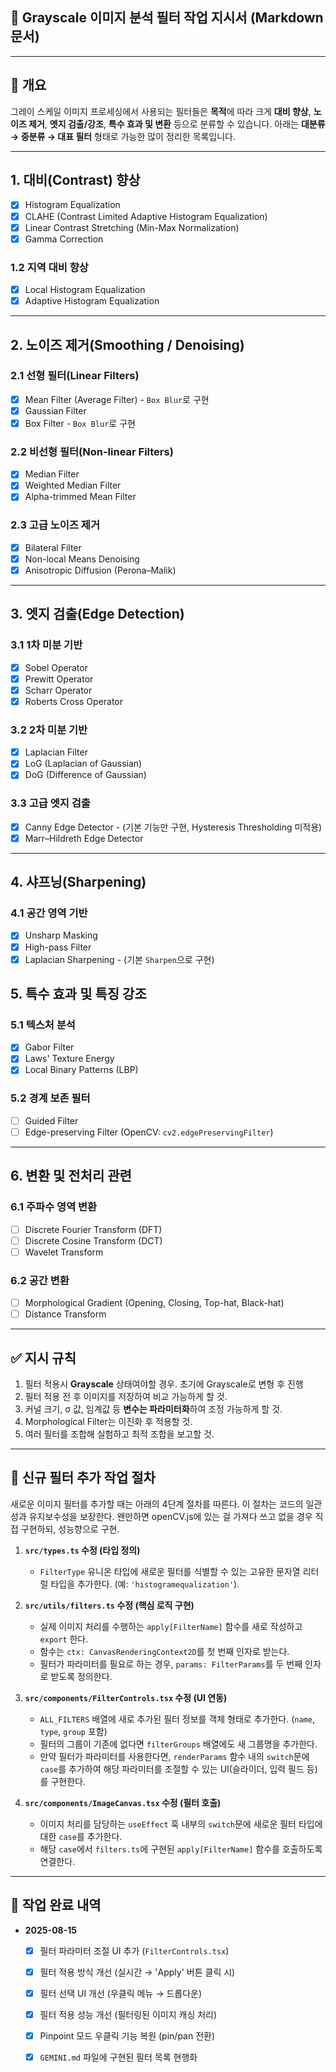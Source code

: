 ## 📄 Grayscale 이미지 분석 필터 작업 지시서 (Markdown 문서)

---
## 📌 개요

그레이 스케일 이미지 프로세싱에서 사용되는 필터들은 **목적**에 따라 크게 **대비 향상**, **노이즈 제거**, **엣지 검출/강조**, **특수 효과 및 변환** 등으로 분류할 수 있습니다.
아래는 **대분류 → 중분류 → 대표 필터** 형태로 가능한 많이 정리한 목록입니다.

---

## 1. **대비(Contrast) 향상**

- [x] Histogram Equalization
- [x] CLAHE (Contrast Limited Adaptive Histogram Equalization)
- [x] Linear Contrast Stretching (Min-Max Normalization)
- [x] Gamma Correction

### 1.2 지역 대비 향상

- [x] Local Histogram Equalization
- [x] Adaptive Histogram Equalization

---

## 2. **노이즈 제거(Smoothing / Denoising)**

### 2.1 선형 필터(Linear Filters)

- [x] Mean Filter (Average Filter) - `Box Blur`로 구현
- [x] Gaussian Filter
- [x] Box Filter - `Box Blur`로 구현

### 2.2 비선형 필터(Non-linear Filters)

- [x] Median Filter 
- [x] Weighted Median Filter
- [x] Alpha-trimmed Mean Filter

### 2.3 고급 노이즈 제거

- [x] Bilateral Filter
- [x] Non-local Means Denoising
- [x] Anisotropic Diffusion (Perona–Malik)

---

## 3. **엣지 검출(Edge Detection)**

### 3.1 1차 미분 기반

- [x] Sobel Operator
- [x] Prewitt Operator
- [x] Scharr Operator
- [x] Roberts Cross Operator

### 3.2 2차 미분 기반

- [x] Laplacian Filter
- [x] LoG (Laplacian of Gaussian)
- [x] DoG (Difference of Gaussian)

### 3.3 고급 엣지 검출

- [x] Canny Edge Detector - (기본 기능만 구현, Hysteresis Thresholding 미적용)
- [x] Marr–Hildreth Edge Detector

---

## 4. **샤프닝(Sharpening)**

### 4.1 공간 영역 기반
- [x] Unsharp Masking
- [x] High-pass Filter
- [x] Laplacian Sharpening - (기본 `Sharpen`으로 구현)

## 5. **특수 효과 및 특징 강조**

### 5.1 텍스처 분석

- [x] Gabor Filter
- [x] Laws' Texture Energy
- [x] Local Binary Patterns (LBP)

### 5.2 경계 보존 필터

- [ ] Guided Filter
- [ ] Edge-preserving Filter (OpenCV: `cv2.edgePreservingFilter`)

---

## 6. **변환 및 전처리 관련**

### 6.1 주파수 영역 변환

- [ ] Discrete Fourier Transform (DFT)
- [ ] Discrete Cosine Transform (DCT)
- [ ] Wavelet Transform

### 6.2 공간 변환

- [ ] Morphological Gradient (Opening, Closing, Top-hat, Black-hat)
- [ ] Distance Transform

---
## ✅ 지시 규칙

1. 필터 적용시  **Grayscale** 상태여야할 경우. 초기에 Grayscale로 변형 후 진행
2. 필터 적용 전 후 이미지를 저장하여 비교 가능하게 할 것.
3. 커널 크기, σ 값, 임계값 등 **변수는 파라미터화**하여 조정 가능하게 할 것.
4. Morphological Filter는 이진화 후 적용할 것.
5. 여러 필터를 조합해 실험하고 최적 조합을 보고할 것.

---

## 🚀 신규 필터 추가 작업 절차

새로운 이미지 필터를 추가할 때는 아래의 4단계 절차를 따른다. 이 절차는 코드의 일관성과 유지보수성을 보장한다.
왠만하면 openCV.js에 있는 걸 가져다 쓰고 없을 경우 직접 구현하되, 성능향으로 구현.

1.  **`src/types.ts` 수정 (타입 정의)**
    - `FilterType` 유니온 타입에 새로운 필터를 식별할 수 있는 고유한 문자열 리터럴 타입을 추가한다. (예: `'histogramequalization'`).

2.  **`src/utils/filters.ts` 수정 (핵심 로직 구현)**
    - 실제 이미지 처리를 수행하는 `apply[FilterName]` 함수를 새로 작성하고 `export` 한다.
    - 함수는 `ctx: CanvasRenderingContext2D`를 첫 번째 인자로 받는다.
    - 필터가 파라미터를 필요로 하는 경우, `params: FilterParams`를 두 번째 인자로 받도록 정의한다.

3.  **`src/components/FilterControls.tsx` 수정 (UI 연동)**
    - `ALL_FILTERS` 배열에 새로 추가된 필터 정보를 객체 형태로 추가한다. (`name`, `type`, `group` 포함)
    - 필터의 그룹이 기존에 없다면 `filterGroups` 배열에도 새 그룹명을 추가한다.
    - 만약 필터가 파라미터를 사용한다면, `renderParams` 함수 내의 `switch`문에 `case`를 추가하여 해당 파라미터를 조절할 수 있는 UI(슬라이더, 입력 필드 등)를 구현한다.

4.  **`src/components/ImageCanvas.tsx` 수정 (필터 호출)**
    - 이미지 처리를 담당하는 `useEffect` 훅 내부의 `switch`문에 새로운 필터 타입에 대한 `case`를 추가한다.
    - 해당 `case`에서 `filters.ts`에 구현된 `apply[FilterName]` 함수를 호출하도록 연결한다.

---

## 🚀 작업 완료 내역

- **2025-08-15**
  - [x] 필터 파라미터 조절 UI 추가 (`FilterControls.tsx`)
  - [x] 필터 적용 방식 개선 (실시간 → 'Apply' 버튼 클릭 시)
  - [x] 필터 선택 UI 개선 (우클릭 메뉴 → 드롭다운)
  - [x] 필터 적용 성능 개선 (필터링된 이미지 캐싱 처리)
  - [x] Pinpoint 모드 우클릭 기능 복원 (pin/pan 전환)
  - [x] `GEMINI.md` 파일에 구현된 필터 목록 현행화 

